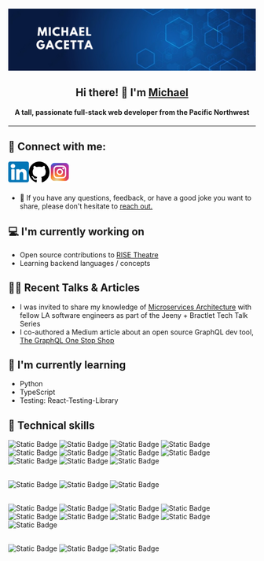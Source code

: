 <!-- ![](https://github.com/gacetta/gacetta/assets/78240758/3bbbd934-6867-41bc-80e5-0807df1efd17) -->

![](https://raw.githubusercontent.com/gacetta/gacetta/main/banners/banner.png)

<h2 align="center"> Hi there! 👋 I'm <a href="https://www.linkedin.com/in/gacetta/">Michael</a></h2>
<h4 align="center"> A tall, passionate full-stack web developer from the Pacific Northwest </h4>
<hr>

## 🤝 Connect with me:

<a href='https://www.linkedin.com/in/gacetta/'>
  <img align='left' src='https://raw.githubusercontent.com/gacetta/gacetta/main/images/linkedin-svgrepo-com.svg' alt='Michael Gacetta | LinkedIn' width='42px'/>
</a>

<a href='https://github.com/gacetta' target='_blank'>
  <img align='left' src='https://raw.githubusercontent.com/gacetta/gacetta/main/images/github-142-svgrepo-com.svg' alt='Michael Gacetta | GitHub' width='42px'/> 
</a>
<a href='https://www.instagram.com/gacetta/'>
  <img align='left' src='https://raw.githubusercontent.com/gacetta/gacetta/main/images/instagram-svgrepo-com.svg' alt='Michael Gacetta | Instagram' width='42px'/> 
</a>

<br>
<br>
<br>

- 💬 If you have any questions, feedback, or have a good joke you want to share, please don't hesitate to [reach out.](mailto:michael.gacetta@gmail.com)

## 💻 I'm currently working on

- Open source contributions to [RISE Theatre](https://www.risetheatre.org/)
- Learning backend languages / concepts

## 👨‍🏫 Recent Talks & Articles

- I was invited to share my knowledge of [Microservices Architecture](https://www.linkedin.com/feed/update/urn:li:activity:7057007778195771392/) with fellow LA software engineers as part of the Jeeny + Bractlet Tech Talk Series
- I co-authored a Medium article about an open source GraphQL dev tool, [The GraphQL One Stop Shop](https://medium.com/@cnbryan129/managing-a-complex-graphql-schema-head-on-down-to-the-one-stop-shop-6b27e1c0c82b)

## 🌱 I'm currently learning

- Python
- TypeScript
- Testing: React-Testing-Library

## 💼 Technical skills

![Static Badge](https://img.shields.io/badge/Code-JavaScript-yellow?style=flat&logo=JavaScript&logoColor=f7df1e&color=f7df1e)
![Static Badge](https://img.shields.io/badge/Code-TypeScript-blue?style=flat&logo=TypeScript&logoColor=%233178C6&color=%233178C6)
![Static Badge](https://img.shields.io/badge/Code-React-blue?style=flat&logo=React&color=61dbfb)
![Static Badge](https://img.shields.io/badge/Code-Node.js-green?style=flat&logo=Node.js&logoColor=68a063&color=3c873a)
![Static Badge](https://img.shields.io/badge/Code-Express.js-white?style=flat&logo=Express)
![Static Badge](https://img.shields.io/badge/Code-GraphQL-pink?style=flat&logo=GraphQL&logoColor=FF48B0&color=E10098)
![Static Badge](https://img.shields.io/badge/Code-Redux-blue?style=flat&logo=Redux&logoColor=af9bda&color=7a58c1)
![Static Badge](https://img.shields.io/badge/Code-HTML-orange?style=flat&logo=HTML5&logoColor=f06529&color=f06529)
![Static Badge](https://img.shields.io/badge/Code-React_Router-blue?style=flat&logo=React%20Router&logoColor=%23CA4245&color=%23CA4245)
![Static Badge](https://img.shields.io/badge/Code-PostgreSQL-blue?style=flat&logo=PostgreSQL&logoColor=%2360A5FA&color=%234169E1)
![Static Badge](https://img.shields.io/badge/Code-MongoDB-blue?style=flat&logo=MongoDB&logoColor=%2347A248&color=%2347A248)
<br>
<br>

![Static Badge](https://img.shields.io/badge/Style-CSS3-blue?style=flat&logo=CSS3&logoColor=5686f1&color=5686f1)
![Static Badge](https://img.shields.io/badge/Style-Sass-blue?style=flat&logo=Sass&logoColor=%23CC6699&color=%23CC6699)
![Static Badge](https://img.shields.io/badge/Style-PostCSS-blue?style=flat&logo=PostCSS&logoColor=f55121&color=f55121)
<br>
<br>

![Static Badge](https://img.shields.io/badge/Tools-Git-blue?style=flat&logo=Git&logoColor=%23F05032&color=%23F05032)
![Static Badge](https://img.shields.io/badge/Tools-GitHub-blue?style=flat&logo=GitHub&logoColor=%23181717&color=%23181717)
![Static Badge](https://img.shields.io/badge/Tools-Figma-blue?style=flat&logo=Figma&logoColor=%23F24E1E&color=%23F24E1E)
![Static Badge](https://img.shields.io/badge/Tools-Webpack-blue?style=flat&logo=Webpack&logoColor=%238DD6F9&color=%238DD6F9)
![Static Badge](https://img.shields.io/badge/Tools-Postman-blue?style=flat&logo=Postman&logoColor=%23FF6C37&color=%23FF6C37)
![Static Badge](https://img.shields.io/badge/Tools-Vite-blue?style=flat&logo=Vite&logoColor=%23646CFF&color=%23646CFF)
![Static Badge](https://img.shields.io/badge/Tools-npm-blue?style=flat&logo=npm&logoColor=%23CB3837&color=%23CB3837)
![Static Badge](https://img.shields.io/badge/Tools-Vercel-blue?style=flat&logo=Vercel&logoColor=000000&color=000000)
![Static Badge](https://img.shields.io/badge/Tools-VS_Code-blue?style=flat&logo=Visual%20Studio%20Code&logoColor=%23007ACC&color=%23007ACC)
<br>
<br>

![Static Badge](https://img.shields.io/badge/Testing-Jest-blue?style=flat&logo=Jest&logoColor=%23C21325&color=%23C21325)
![Static Badge](https://img.shields.io/badge/Testing-React_Testing_Library-blue?style=flat&logo=Testing%20Library&logoColor=%23E33332&color=%23E33332)
![Static Badge](https://img.shields.io/badge/Testing-Enzyme-blue?style=flat&logo=Airbnb&logoColor=%23FF5A5F&color=%23FF5A5F)

<!--
**gacetta/gacetta** is a ✨ _special_ ✨ repository because its `README.md` (this file) appears on your GitHub profile.

Here are some ideas to get you started:

- 🔭 I’m currently working on ...
- 🌱 I’m currently learning ...
- 👯 I’m looking to collaborate on ...
- 🤔 I’m looking for help with ...
- 💬 Ask me about ...
- 📫 How to reach me: ...
- 😄 Pronouns: ...
- ⚡ Fun fact: ...
  -->
